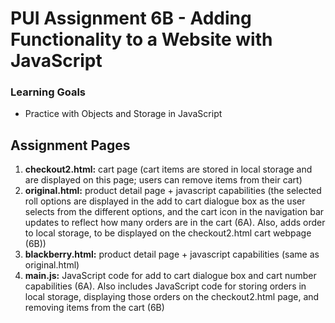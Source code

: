 # PUI Assignment 6B - Adding Functionality to a Website with JavaScript

### Learning Goals
* Practice with Objects and Storage in JavaScript

## Assignment Pages
1. **checkout2.html:** cart page (cart items are stored in local storage and are displayed on this page; users can remove items from their cart)
2. **original.html:** product detail page + javascript capabilities (the selected roll options are displayed in the add to cart dialogue box as the user selects from the different options, and the cart icon in the navigation bar updates to reflect how many orders are in the cart (6A). Also, adds order to local storage, to be displayed on the checkout2.html cart webpage (6B))
3. **blackberry.html:** product detail page + javascript capabilities (same as original.html)
4. **main.js:** JavaScript code for add to cart dialogue box and cart number capabilities (6A). Also includes JavaScript code for storing orders in local storage, displaying those orders on the checkout2.html page, and removing items from the cart (6B)
